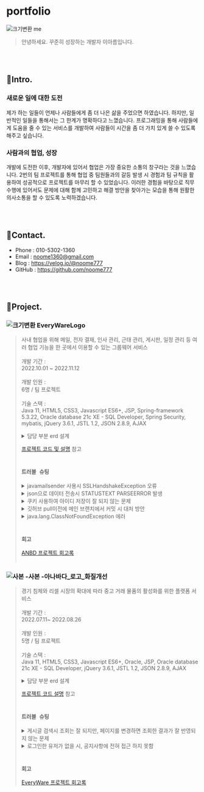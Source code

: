 # portfolio 

![크기변환 me](https://user-images.githubusercontent.com/98254235/201081319-f2d3f92a-e2f2-4af3-bc58-87319daac266.jpg)

>안녕하세요. 꾸준히 성장하는 개발자 이아름입니다.


<br><br>
## 📌Intro.


### 새로운 일에 대한 도전
제가 하는 일들이 언제나 사람들에게 좀 더 나은 삶을 주었으면 하였습니다. 하지만, 일반적인 일들을 통해서는 그 한계가 명확하다고 느꼈습니다. 프로그래밍을 통해 사람들에게 도움을 줄 수 있는 서비스를 개발하여 사람들이 시간을 좀 더 가치 있게 쓸 수 있도록 해주고 싶습니다.


### 사람과의 협업, 성장
개발에 도전한 이후, 개발자에 있어서 협업은 가장 중요한 소통의 창구라는 것을 느꼈습니다. 2번의 팀 프로젝트를 통해 협업 중 팀원들과의 갈등 발생 시 경험과 팀 규칙을 활용하여 성공적으로 프로젝트를 마무리 할 수 있었습니다. 이러한 경험을 바탕으로 직무 수행에 있어서도 문제에 대해 함께 고민하고 해결 방안을 찾아가는 모습을 통해 원활한 의사소통을 할 수 있도록 노력하겠습니다.

<br><br>


## 📌Contact.
- Phone : 010-5302-1360
- Email : noome1360@gmail.com
- Blog : https://velog.io/@noome777
- GitHub : https://github.com/noome777

<br><br>

## 📌Project.
### ![크기변환 EveryWareLogo](https://user-images.githubusercontent.com/98254235/204456980-a975052e-6113-4ab5-8c30-85bfe22fea17.png)
> 사내 협업을 위해 메일, 전자 결재, 인사 관리, 근태 관리, 게시판, 일정 관리 등 여러 협업 기능을 한 곳에서 이용할 수 있는 그룹웨어 서비스 <br><br>
> 개발 기간 : <br> 2022.10.01 ~ 2022.11.12 <br><br>
> 개발 인원 :<br>  6명 / 팀 프로젝트 <br><br>
> 기술 스택 : <br> Java 11, HTML5, CSS3, Javascript ES6+, JSP, Spring-framework 5.3.22, Oracle database 21c XE - SQL Developer, Spring Security, mybatis, jQuery 3.6.1,
JSTL 1.2, JSON 2.8.9, AJAX <br>
><details>
><summary>담당 부분 erd 설계</summary>
><div markdown="1">
>
>![EveryWare_MyErd](https://user-images.githubusercontent.com/98254235/202900579-46aa8c68-469a-4405-a02b-422513ba3431.png)
>
></div>
></details>
> 
> [프로젝트 코드 및 설명](https://github.com/noome777/EveryWare) 참고
><br><br>
>
> ### `트러블 슈팅`
><details>
><summary>javamailsender 사용시 SSLHandshakeException 오류</summary>
><div markdown="1">
><br> 문제 : <br> NaverSMTP 사용시, SMTP 설정에 port 번호를 설정해줬는데도 불구하고 Could not connect to SMTP host 라는 에러 발생 <br><br>
>
>![Untitled (1)](https://user-images.githubusercontent.com/98254235/204472996-337be8c6-0291-4db7-bb51-6e6208ea2f2b.png)
>
>해결 : <br> 이메일 전송시에 javamail을 사용하게 되는데 ssl오류로 SSLHandshakeException 이 발생한 것 <br>
>JDK가 TLS 프로토콜이 비활성 되어있거나 TLS 버전이 상이하여 발생하는 것이기 때문에, 자바 메일에서 사용할 기본 TLS 버전을 1.2로 변경해 주어야 하였음.<br><br>
>따라서, System.setProperty("jdk.tls.client.protocols", "TLSv1.2");과 같은 형식으로 property를 설정해주면 되는데, 프로젝트에서 작성한 자바 코드와 유사하게 >serverInfo.put("mail.smtp.ssl.protocols", "TLSv1.2"); 로 맞추어 적어주어 에러를 해결
></div>
></details>
><details>
><summary>json으로 데이터 전송시 STATUSTEXT PARSEERROR 발생</summary>
><div markdown="1">
> <br> 문제 : <br> ajax에서 서버로 요청 시 데이터가 서버로 넘어가지 않는 문제 <br><br>
> 해결 : <br> datatype을 json으로 적었다가 삭제해주었음
></div>
></details>
><details>
><summary>쿠키 사용하여 아이디 저장이 잘 되지 않는 문제</summary>
><div markdown="1">
> <br> 문제 : <br> 아이디 저장 체크박스를 해제 한 상태에서도 로그인 화면으로 다시 돌아갔을 때 아이디가 저장되어 있어, 아이디 저장 기능이 제대로 구현하지 못하고 있는 상태. <br><br>
> 
> ![image](https://user-images.githubusercontent.com/98254235/204480508-7ac9bead-3e40-4f53-a122-1b9594c10846.png)
> <br><br>
> 해결 : <br> 아이디 저장 체크박스를 체크했을 때 vs 해제했을 때로 구분하여서 해제하였을 경우에는 cookie의 setMaxage(0); 으로  주어 쿠키가 제거될 수 있도록 함. (setMaxage 로 시간 설정을 해주는 이유는 쿠키에는 remove 메서드가 없으므로)
> <br> 만료 시킨 후에 addCookie를 하면 만료시켰다는 것을 응답 헤더에 추가하여 쿠키가 삭제가 된다.
></div>
></details>
><details>
><summary>깃허브 pull이전에 메인 브랜치에서 커밋 시 대처 방안</summary>
><div markdown="1">
> <br> 문제 : <br> 작업 내용을 merge 한 이후, 통합된 파일 내용을 pull을 받지 않고 프로젝트를 빌드하였을 때, 톰켓 에러가 발생하였음.<br><br>
> 해결 : <br>
> 1. 우선, 메인브랜치에서 풀을 당겨서 못받았던 파일을 다시 모두 받아준다. <br>
> 2. 풀 당긴 메인브랜치에서 새롭게 브랜치 생성한다.  <br>
> 3. 기존 브랜치에 작업한내용을 방금 만든 브랜치에 가져온다 : (기존브랜치 커밋지점 우클릭, 체리픽)
></div>
></details>
><details>
><summary>java.lang.ClassNotFoundException 에러</summary>
><div markdown="1">
><br> 문제 : <br>java.lang.ClassNotFoundException 에러 발생 <br><br>
> 해결 :  <br> Classpath에 로드하고자 하는 Class가 발견되지 않았을 때 발생한다. 보통은 빌드에 문제가 있는 경우로 clean이나 Class파일 삭제 후 재빌드를 수행하여 해결하였음.
> 따라서, 프로젝트의 OverworkVo 클래스를 삭제 후 다시 생성해주니 에러가 발생하지 않고 프로젝트가 잘 실행이 됨
></div>
></details>
><br>
>
> ### `회고`
> [ANBD 프로젝트 회고록](https://velog.io/@noome777/%ED%8C%8C%EC%9D%B4%EB%84%90-%EB%95%8C-%ED%95%A0-%EA%B2%83)
<br><br>

### ![사본 -사본 -아나바다_로고_화질개선](https://user-images.githubusercontent.com/98254235/204457375-ba9be004-4c79-4ff9-8115-ff492d5134d2.png)
> 경기 침체와 리셀 시장의 확대에 따라 중고 거래 물품의 활성화를 위한 플랫폼 서비스 <br><br>
> 개발 기간 : <br> 2022.07.11~ 2022.08.26 <br><br>
> 개발 인원 : <br> 5명 / 팀 프로젝트 <br><br>
> 기술 스택 : <br>
> Java 11, HTML5, CSS3, Javascript ES6+, Oracle, JSP, Oracle database 21c XE - SQL Developer, jQuery 3.6.1,
JSTL 1.2, JSON 2.8.9, AJAX <br>
><details>
><summary>담당 부분 erd 설계</summary>
><div markdown="1">
>
>![image](https://user-images.githubusercontent.com/98254235/204517687-ffe8d8ab-6c1b-44da-ad63-fce1d745c00d.png)
>
></div>
></details>
>
> [프로젝트 코드  설명](https://github.com/Attadipa/semiGitTestRepo) 참고
><br><br>
>
> ### `트러블 슈팅`
> <details>
><summary>게시글 검색시 조회는 잘 되지만, 페이지를 변경하면 조회한 결과가 잘 반영되지 않는 문제</summary>
><div markdown="1">
> <br>  문제 : <br> 제목, 내용에 따른 검색 시 페이지 수는 잘 노출되지만, 다음 페이지를 누르면 다시 list의 첫 페이지로 이동되는 문제<br><br> 
> 해결 : <br> controller에서 게시글 검색 조건인 condition과 입력할 키워드의 keyword의 값을 setAttribute 하지 않아서 생긴 문제로 판단하여, controller에서 HttpServletRequest 객체를 이용하여 조회한 결과의 값을 view로 넘겨줄 수 있도록 코드를 변경하였음.
></div>
></details>
> <details>
><summary>로그인한 유저가 없을 시, 공지사항에 전혀 접근 하지 못함</summary>
><div markdown="1">
> <br>  문제 : <br> 로그인한 유저가 없을 시 공지사항에 전혀 접근 하지 못하고 있으므로 로그인한 유저가 없을 경우 게시물 상세 조회가 불가능 한 문제<br><br> 
> 해결 : <br> 중첩 if문을 이용하여 jstl 태그를 이용하여 코드를 변경하여 작성하였음. 로그인을 안 한 유저 또는 로그인을 했지만 관리자가 아닌 경우, 글을 삭제할 수 있는 권한이 없으므로 글 삭제 버튼을 보이지 않도록 하였음. 반면, 로그인 한 유저이면서 관리자인 경우, 글을 삭제할 수 있는 버튼을 보일 수 있도록 하였음.
></div>
></details>
><br>
>
> ### `회고`
> [EveryWare 프로젝트 회고록](https://velog.io/@noome777/EveryWare-%ED%94%84%EB%A1%9C%EC%A0%9D%ED%8A%B8-%ED%9A%8C%EA%B3%A0%EB%A1%9D)

